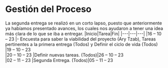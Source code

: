 # Gestión del Proceso 

La segunda entrega se realizó en un corto lapso, puesto que anteriormente ya habíamos presentado avances, los cuales nos ayudaron a tener una idea más clara de lo que se iba a entregar. 
|Inicio|Tarea|Fin| 
|---|---|---| 
|16 – 10 – 23 |- 	Encuesta para saber la viabilidad del proyecto (Ary Tzab), Tareas pertinentes a la primera entrega (Todos) y Definir el ciclo de vida (Todos) |19 – 10 – 23  
|20 – 10 – 23 |Definir nuevas tareas. (Todos)|26 – 10 – 23  
|02 – 11 – 23 |Segunda Entrega. (Todos)|05 – 11 – 23 


